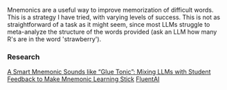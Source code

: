 Mnemonics are a useful way to improve memorization of difficult words. This is a strategy I have tried, with varying levels of success. This is not as straightforward of a task as it might seem, since most LLMs struggle to meta-analyze the structure of the words provided (ask an LLM how many R's are in the word 'strawberry').

### Research
[A Smart Mnemonic Sounds like “Glue Tonic”: Mixing LLMs with Student Feedback to Make Mnemonic Learning Stick](https://arxiv.org/html/2406.15352v1)
[FluentAI](https://github.com/StephanAkkerman/FluentAI)
